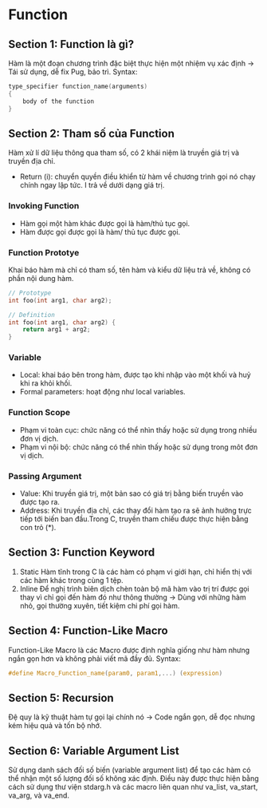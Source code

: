# Function
## Section 1: Function là gì?
Hàm là một đoạn chương trình đặc biệt thực hiện một nhiệm vụ xác định -> Tái sử dụng, dễ fix Pug, bảo trì.
Syntax:
```c
type_specifier function_name(arguments)
{
    body of the function
}
```
## Section 2: Tham số của Function
Hàm xử lí dữ liệu thông qua tham số, có 2 khái niệm là truyền giá trị và truyền địa chỉ.
- Return (i): chuyển quyền điều khiển từ hàm về chương trình gọi nó chạy chính ngay lập tức. I trả về dưới dạng giá trị.
### Invoking Function
- Hàm gọi một hàm khác được gọi là hàm/thủ tục gọi.
- Hàm được gọi được gọi là hàm/ thủ tục được gọi.
### Function Prototye
Khai báo hàm mà chỉ có tham số, tên hàm và kiểu dữ liệu trả về, không có phần nội dung hàm.

```c
// Prototype
int foo(int arg1, char arg2);

// Definition
int foo(int arg1, char arg2) {
    return arg1 + arg2;
}
```
### Variable
- Local: khai báo bên trong hàm, được tạo khi nhập vào một khối và huỷ khi ra khỏi khối.
- Formal parameters: hoạt động như local variables.
### Function Scope 
- Phạm vi toàn cục: chức năng có thể nhìn thấy hoặc sử dụng trong nhiều đơn vị dịch.
- Phạm vi nội bộ: chức năng có thể nhìn thấy hoặc sử dụng trong môt đơn vị dịch.
### Passing Argument
- Value: Khi truyền giá trị, một bản sao có giá trị bằng biến truyền vào được tạo ra.
- Address: Khi truyền địa chỉ, các thay đổi hàm tạo ra sẽ ảnh hưởng trực tiếp tới biến ban đầu.Trong C, truyền tham chiếu được thực hiện bằng con trỏ (*).
## Section 3: Function Keyword
1. Static
Hàm tĩnh trong C là các hàm có phạm vi giới hạn, chỉ hiển thị với các hàm khác trong cùng 1 tệp.
2. Inline
Để nghị trình biên dịch chèn toàn bộ mã hàm vào trị trí được gọi thay vì chỉ gọi đến hàm đó như thông thường -> Dùng với những hàm nhỏ, gọi thường xuyên, tiết kiệm chi phí gọi hàm.
## Section 4: Function-Like Macro
Function-Like Macro là các Macro được định nghĩa giống như hàm nhưng ngắn gọn hơn và không phải viết mã đầy đủ.
Syntax:
```c
#define Macro_Function_name(param0, param1,...) (expression)
```
## Section 5: Recursion
Đệ quy là kỹ thuật hàm tự gọi lại chính nó -> Code ngắn gọn, dễ đọc nhưng kém hiệu quả và tốn bộ nhớ.
## Section 6: Variable Argument List
 Sử dụng danh sách đối số biến (variable argument list) để tạo các hàm có thể nhận một số lượng đối số không xác định. Điều này được thực hiện bằng cách sử dụng thư viện stdarg.h và các macro liên quan như va_list, va_start, va_arg, và va_end.